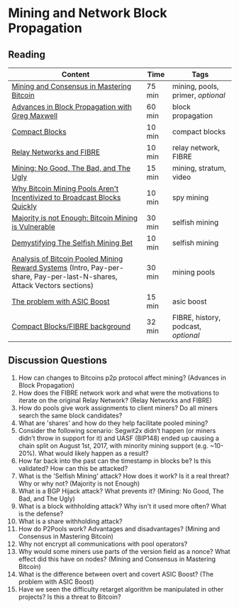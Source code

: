 # Mining and Network Block Propagation

## Reading

| Content                                                            | Time       | Tags                    |
|--------------------------------------------------------------------|------------|-------------------------|
[Mining and Consensus in Mastering Bitcoin](https://github.com/bitcoinbook/bitcoinbook/blob/f8b883dcd4e3d1b9adf40fed59b7e898fbd9241f/ch10.asciidoc) | 75 min | mining, pools, primer, *optional* |
[Advances in Block Propagation with Greg Maxwell](https://diyhpl.us/wiki/transcripts/gmaxwell-2017-11-27-advances-in-block-propagation/) | 60 min | block propagation |
[Compact Blocks](https://bitcoincore.org/en/2016/06/07/compact-blocks-faq/) | 10 min | compact blocks |
[Relay Networks and FIBRE](https://bluematt.bitcoin.ninja/2016/07/07/relay-networks/) | 10 min | relay network, FIBRE |
[Mining: No Good, The Bad, and The Ugly](https://www.youtube.com/watch?v=k_z-FBAil6k) | 15 min | mining, stratum, video |
[Why Bitcoin Mining Pools Aren't Incentivized to Broadcast Blocks Quickly](https://bitcoinmagazine.com/articles/why-bitcoin-mining-pools-aren-t-incentivized-to-broadcast-blocks-quickly-1475249510/) | 10 min | spy mining |
[Majority is not Enough: Bitcoin Mining is Vulnerable](https://www.cs.cornell.edu/~ie53/publications/btcProcFC.pdf) | 30 min | selfish mining |
[Demystifying The Selfish Mining Bet](https://eklitzke.org/demystifying-the-selfish-mining-bet) | 10 min | selfish mining |
[Analysis of Bitcoin Pooled Mining Reward Systems](https://sites.cs.ucsb.edu/~rich/class/cs293b-cloud/papers/bitcoin-pool.pdf) (Intro, Pay-per-share, Pay-per-last-N-shares, Attack Vectors sections) | 30 min | mining pools |
[The problem with ASIC Boost](http://www.mit.edu/~jlrubin//public/pdfs/Asicboost.pdf) | 15 min | asic boost |
[Compact Blocks/FIBRE background](https://podcast.chaincode.com/2020/03/12/matt-corallo-6.html) | 32 min | FIBRE, history, podcast, *optional* |

## Discussion Questions

1. How can changes to Bitcoins p2p protocol affect mining? (Advances in Block Propagation)
1. How does the FIBRE network work and what were the motivations to iterate on the original Relay Network? (Relay Networks and FIBRE)
1. How do pools give work assignments to client miners? Do all miners search the same block candidates?
1. What are 'shares' and how do they help facilitate pooled mining?
1. Consider the following scenario: Segwit2x didn’t happen (or miners didn’t throw in support for it) and UASF (BIP148) ended up causing a chain split on August 1st, 2017, with minority mining support (e.g. ~10-20%). What would likely happen as a result?
1. How far back into the past can the timestamp in blocks be? Is this validated? How can this be attacked?
1. What is the 'Selfish Mining' attack? How does it work? Is it a real threat? Why or why not? (Majority is not Enough)
1. What is a BGP Hijack attack? What prevents it? (Mining: No Good, The Bad, and The Ugly)
1. What is a block withholding attack? Why isn't it used more often? What is the defense?
1. What is a share withholding attack?
1. How do P2Pools work? Advantages and disadvantages? (Mining and Consensus in Mastering Bitcoin)
1. Why not encrypt all communications with pool operators?
1. Why would some miners use parts of the version field as a nonce? What effect did this have on nodes? (Mining and Consensus in Mastering Bitcoin)
1. What is the difference between overt and covert ASIC Boost? (The problem with ASIC Boost)
1. Have we seen the difficulty retarget algorithm be manipulated in other projects? Is this a threat to Bitcoin?
